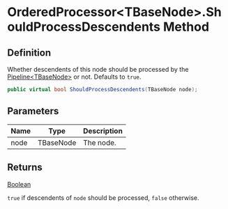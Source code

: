 # OrderedProcessor&lt;TBaseNode&gt;.ShouldProcessDescendents Method
## Definition

Whether descendents of this node should be processed by the [Pipeline&lt;TBaseNode&gt;](MrKWatkins.Ast.Processing.Pipeline-1.md) or not. Defaults to `true`.

```c#
public virtual bool ShouldProcessDescendents(TBaseNode node);
```

## Parameters

| Name | Type | Description |
| ---- | ---- | ----------- |
| node | TBaseNode | The node. |

## Returns

[Boolean](https://learn.microsoft.com/en-gb/dotnet/api/System.Boolean)

`true` if descendents of `node` should be processed, `false` otherwise.
